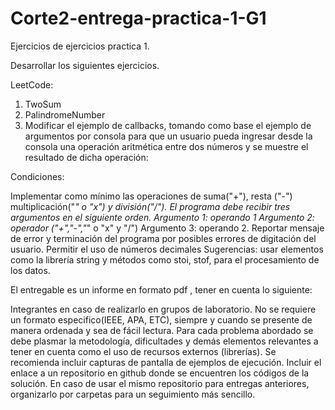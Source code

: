 # Corte2-entrega-practica-1-G1

Ejercicios de ejercicios practica 1.

Desarrollar los siguientes ejercicios.

LeetCode: 
1. TwoSum
9. PalindromeNumber
2. Modificar el ejemplo de callbacks, tomando como base el ejemplo de argumentos por consola para que un usuario pueda ingresar desde la consola una operación aritmética entre dos números y se muestre el resultado de dicha operación:

Condiciones:

Implementar como mínimo las operaciones de suma("+"), resta ("-") multiplicación("*" o "x") y división("/").
El programa debe recibir tres argumentos en el siguiente orden.
Argumento 1: operando 1
Argumento 2: operador ("+","-","*" o "x" y "/")
Argumento 3: operando 2.
Reportar mensaje de error y terminación del programa por posibles errores de digitación del usuario.
Permitir el uso de números decimales
Sugerencias: usar elementos como la librería string y métodos como stoi, stof, para el procesamiento de los datos.

El entregable es un informe en formato pdf , tener en cuenta lo siguiente:

Integrantes en caso de realizarlo en grupos de laboratorio.
No se requiere un formato especifico(IEEE, APA, ETC), siempre y cuando se presente de manera ordenada y sea de fácil lectura.
Para cada problema abordado se debe plasmar la metodología, dificultades y demás elementos relevantes a tener en cuenta como el uso de recursos externos (librerías).
Se recomienda incluir capturas de pantalla de ejemplos de ejecución.
Incluir el enlace a un repositorio en github donde se encuentren los códigos de la solución. En caso de usar el mismo repositorio para entregas anteriores, organizarlo por carpetas para un seguimiento más sencillo.